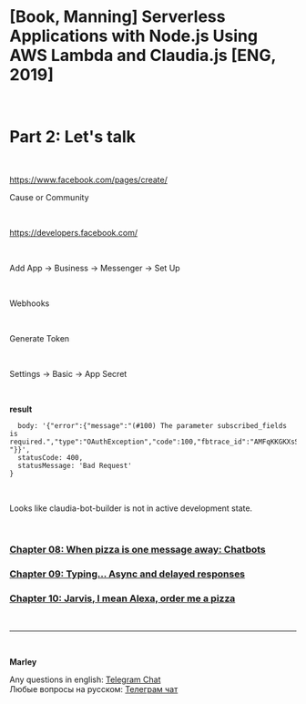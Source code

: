 # [Book, Manning] Serverless Applications with Node.js Using AWS Lambda and Claudia.js [ENG, 2019]

<br/>

# Part 2: Let's talk

<br/>

https://www.facebook.com/pages/create/

Cause or Community

<br/>

https://developers.facebook.com/

<br/>

Add App -> Business -> Messenger -> Set Up

<br/>

Webhooks

<br/>

Generate Token

<br/>

Settings -> Basic -> App Secret

<br/>

**result**

```
  body: '{"error":{"message":"(#100) The parameter subscribed_fields is required.","type":"OAuthException","code":100,"fbtrace_id":"AMFqKKGKXsSlICeXIWdd0N-"}}',
  statusCode: 400,
  statusMessage: 'Bad Request'
}
```

<br/>

Looks like claudia-bot-builder is not in active development state.

<br/>

### [Chapter 08: When pizza is one message away: Chatbots](./Chapter-08.md)

### [Chapter 09: Typing... Async and delayed responses](./Chapter-09.md)

### [Chapter 10: Jarvis, I mean Alexa, order me a pizza](./Chapter-10.md)

<br/>

---

<br/>

**Marley**

Any questions in english: <a href="https://jsdev.org/chat/">Telegram Chat</a>  
Любые вопросы на русском: <a href="https://jsdev.ru/chat/">Телеграм чат</a>
